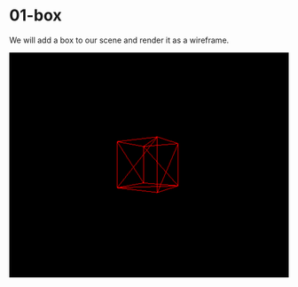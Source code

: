 01-box
======
We will add a box to our scene and render it as a wireframe.

![box-wireframe](readme-media/box-wireframe.png)
